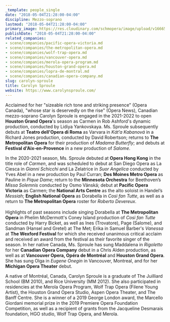 ```yaml
---
_template: people_single
date: "2018-05-04T21:28:00-04:00"
discipline: Mezzo-soprano
lastmod: "2018-05-04T21:28:00-04:00"
primary_image: https://res.cloudinary.com/schmopera/image/upload/v1666568820/media/2022/10/CarolynSproule-FayFox_h2v2em.jpg
publishDate: "2018-05-04T21:28:00-04:00"
related_companies:
- scene/companies/pacific-opera-victoria.md
- scene/companies/the-metropolitan-opera.md
- scene/companies/wolf-trap-opera.md
- scene/companies/vancouver-opera.md
- scene/companies/merola-opera-program.md
- scene/companies/houston-grand-opera.md
- scene/companies/lopra-de-montral.md
- scene/companies/canadian-opera-company.md
slug: carolyn-sproule
title: Carolyn Sproule
website: https://www.carolynsproule.com/
---
```

Acclaimed for her "sizeable rich tone and striking presence" (Opera Canada), "whose star is deservedly on the rise" (Opera News), Canadian mezzo-soprano Carolyn Sproule is engaged in the 2021-2022 to open **Houston Grand Opera**'s season as Carmen in Rob Ashford's dynamic production, conducted by Lidiya Yankovskaya. Ms. Sproule subsequently debuts at **Teatro dell'Opera di Roma** as Varvara in _Kát’a Kabanová_ in a Richard Jones production, conducted by David Robertson; returns to **The Metropolitan Opera** for their production of _Madama Butterfly_; and debuts at **Festival d'Aix-en-Provence** in a new production of _Salome_.  
  
In the 2020-2021 season, Ms. Sproule debuted at **Opera Hong Kong** in the title role of _Carmen_, and was scheduled to debut at San Diego Opera as La Ciesca in _Gianni Schicchi_ and La Zelatrice in _Suor Angelica_ conducted by Yves Abel in a new production by Paul Curran; **Des Moines Metro Opera** as Pauline in _Pique Dame_; return to the **Minnesota Orchestra** for Beethoven’s _Missa Solemnis_ conducted by Osmo Vänskä; debut at **Pacific Opera Victoria** as Carmen; the **National Arts Centre** as the alto soloist in Handel’s _Messiah_; **English National Opera** as Dorabella in _Così fan Tutte_, as well as a return to **The Metropolitan Opera** roster for _Roberto Devereux_.  
‍  
Highlights of past seasons include singing Dorabella at **The Metropolitan Opera** in Phelim McDermott's Coney Island production of _Così fan Tutte_ conducted by Harry Bicket, as well as Ines (Trovatore), Page (Salome), and Sandman (Hansel and Gretel) at The Met; Erika in Samuel Barber's _Vanessa_ at **The Wexford Festival** for which she received unanimous critical acclaim and received an award from the festival as their favorite singer of the season. In her native Canada, Ms. Sproule has sung Maddalena in _Rigoletto_ for her **Canadian Opera Company** debut in a Chris Alden production, as well as at **Vancouver Opera, Opéra de Montréal** and **Houston Grand Opera**. She has sung Olga in _Eugene Onegin_ in Vancouver, Montreal, and for her **Michigan Opera Theater** debut.  
  
A native of Montréal, Canada, Carolyn Sproule is a graduate of The Juilliard School (BM 2010), and Rice University (MM 2012). She also participated in residencies at the Merola Opera Program, Wolf Trap Opera (Filene Young Artist), the Houston Grand Opera Studio, Aspen Opera Theater, and The Banff Centre. She is a winner of a 2019 George London award, the Marcello Giordani memorial prize in the 2019 Premiere Opera Foundation Competition, as well as a recipient of grants from the Jacqueline Desmarais foundation, HGO studio, Wolf Trap Opera, and Merola.
